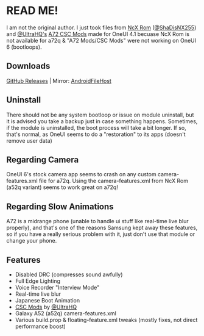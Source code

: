 # READ ME!
I am not the original author. I just took files from [NcX Rom](https://github.com/ShaDisNX255/NcX_Stock) ([@ShaDisNX255](https://github.com/ShaDisNX255)) and  [@UltraHQ's](https://github.com/UltraHQ) [A72 CSC Mods](https://github.com/UltraHQ/A72-CSC-Mods) made for OneUI 4.1 becuase NcX Rom is not available for a72q & "A72 Mods/CSC Mods" were not working on OneUI 6 (bootloops).

## Downloads

[GitHub Releases](https://github.com/ChocolateAdventurouz/GalaxyA72Tweaks/releases) | Mirror: [AndroidFileHost](https://www.androidfilehost.com/?w=files&flid=341315)
## Uninstall
There should not be any system bootloop or issue on module uninstall, but it is advised you take a backup just in case something happens. 
Sometimes, if the module is uninstalled, the boot process will take a bit longer. If so, that's normal, as OneUI seems to do a "restoration" to its apps (doesn't remove user data)
## Regarding Camera
OneUI 6's stock camera app seems to crash on any custom camera-features.xml file for a72q. Using the camera-features.xml from NcX Rom (a52q variant) seems to work great on a72q!

## Regarding Slow Animations
A72 is a midrange phone (unable to handle ui stuff like real-time live blur properly), and that's one of the reasons Samsung kept away these features, so if you have a really serious problem with it, just don't use that module or change your phone.

## Features
- Disabled DRC (compresses sound awfully)
- Full Edge Lighting
- Voice Recorder "Interview Mode"
- Real-time live blur
- Japanese Boot Animation
- [CSC Mods](https://github.com/UltraHQ/A72-CSC-Mods) by [@UltraHQ](https://github.com/UltraHQ)
- Galaxy A52 (a52q) camera-features.xml
- Various build.prop & floating-feature.xml tweaks (mostly fixes, not direct performance boost)
